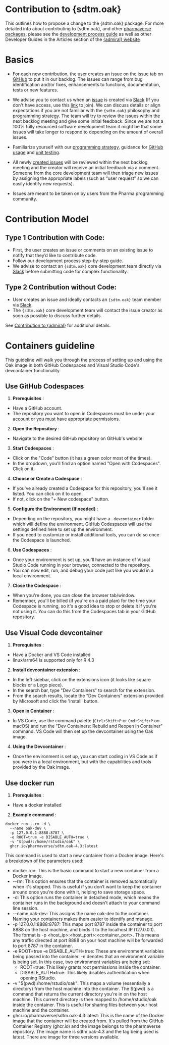 # Contribution to {sdtm.oak} 

This outlines how to propose a change to the {sdtm.oak} package. For more detailed info
about contributing to {sdtm.oak}, and other [pharmaverse
packages](https://pharmaverse.org/), please see the [development process
guide](https://pharmaverse.github.io/sdtm.oak/CONTRIBUTING.html)
as well as other Developer Guides in the Articles section of the [{admiral}
website](https://pharmaverse.github.io/admiral/index.html)

# Basics
 * For each new contribution, the user creates an issue on the issue tab on [GitHub](https://github.com/pharmaverse/oak/issues) to put it in our backlog.
The issues can range from bug identification and/or fixes, enhancements to
functions, documentation, tests or new features.

 * We advise you to contact us when an 
[issue](https://github.com/pharmaverse/oak/issues) is created via
[Slack](https://oakgarden.slack.com) (If you don't have access, use this
[link](https://join.slack.com/t/oakgarden/shared_invite/zt-204sf8w5c-Vxl71cI~WAYhsMLbHGxeMw)
to join).  We can discuss details or align expectations if you are not familiar
with the `{sdtm.oak}` philosophy and programming strategy. The team will try to
review the issues within the next backlog meeting and give some initial
feedback. Since we are not a 100% fully resourced software development team it
might be that some issues will take longer to respond to depending on the amount
of overall issues.

 * Familiarize yourself with our [programming strategy](https://pharmaverse.github.io/admiraldev/articles/programming_strategy.html), guidance for [GitHub usage](https://pharmaverse.github.io/admiraldev/articles/git_usage.html) and [unit testing](https://pharmaverse.github.io/admiraldev/articles/unit_test_guidance.html).

 * All newly [created issues](https://github.com/pharmaverse/oak/issues) will be
reviewed within the next backlog meeting and the creator will receive an
initial feedback via a comment. Someone from the core development team will
then triage new issues by assigning the appropriate labels (such as “user
request” so we can easily identify new requests).
 
 * Issues are meant to be taken on by users from the Pharma programming
community.

# Contribution Model


## Type 1 Contribution with Code: 

 * First, the user creates an issue or comments on an existing issue to notify
that they’d like to contribute code.
 * Follow our development process step-by-step guide.
 * We advise to contact an `{sdtm.oak}` core development team directly via [Slack](https://app.slack.com/client/T028PB489D3/C02M8KN8269) before submitting code for complex functionality.


## Type 2 Contribution without Code: 

 * User creates an issue and ideally contacts an `{sdtm.oak}` team member via [Slack](https://oakgarden.slack.com).
 * The `{sdtm.oak}` core development team will contact the issue creator as soon
as possible to discuss further details.

See [Contribution to {admiral}](https://pharmaverse.github.io/admiral/articles/contribution_model.html) for additional details.

# Containers guideline

This guideline will walk you through the process of setting up and using the Oak image in both GitHub Codespaces and Visual Studio Code's devcontainer functionality.

## Use GitHub Codespaces

1. **Prerequisites** :

* Have a GitHub account.
* The repository you want to open in Codespaces must be under your account or you must have appropriate permissions.

2. **Open the Repository** :

* Navigate to the desired GitHub repository on GitHub's website.

3. **Start Codespaces** :

* Click on the "Code" button (it has a green color most of the times).
* In the dropdown, you'll find an option named "Open with Codespaces". Click on it.

4. **Choose or Create a Codespace** :

* If you've already created a Codespace for this repository, you'll see it listed. You can click on it to open.
* If not, click on the "+ New codespace" button.

5. **Configure the Environment (If needed)** :

* Depending on the repository, you might have a `.devcontainer` folder which will define the environment. GitHub Codespaces will use the settings defined here to set up the environment.
* If you need to customize or install additional tools, you can do so once the Codespace is launched.

6. **Use Codespaces** :

* Once your environment is set up, you'll have an instance of Visual Studio Code running in your browser, connected to the repository.
* You can now edit, run, and debug your code just like you would in a local environment.

7. **Close the Codespace** :

* When you're done, you can close the browser tab/window.
* Remember, you'll be billed (if you're on a paid plan) for the time your Codespace is running, so it's a good idea to stop or delete it if you're not using it. You can do this from the Codespaces tab in your GitHub repository.

## Use Visual Code devcontainer

1. **Prerequisites** :

* Have a Docker and VS Code installed
* linux/arm64 is supported only for R 4.3

2. **Install devcontainer extension** :

* In the left sidebar, click on the extensions icon (it looks like square blocks or a Lego piece).
* In the search bar, type "Dev Containers" to search for the extension.
* From the search results, locate the "Dev Containers" extension provided by Microsoft and click the 'Install' button.

3. **Open in Container** :

* In VS Code, use the command palette (`Ctrl+Shift+P` or `Cmd+Shift+P` on macOS) and run the "Dev Containers: Rebuild and Reopen in Container" command. VS Code will then set up the devcontainer using the Oak image.

4. **Using the Devcontainer** :

* Once the environment is set up, you can start coding in VS Code as if you were in a local environment, but with the capabilities and tools provided by the Oak image.

## Use docker run

1. **Prerequisites** :

* Have a docker installed

2. **Example command** :

```
docker run --rm -d \
  --name oak-dev \
  -p 127.0.0.1:8888:8787 \
  -e ROOT=true -e DISABLE_AUTH=true \
  -v "$(pwd):/home/rstudio/oak" \
  ghcr.io/pharmaverse/sdtm.oak-4.3:latest
```

This command is used to start a new container from a Docker image. Here's a breakdown of the parameters used:

* docker run: This is the basic command to start a new container from a Docker image.
* --rm: This option ensures that the container is removed automatically when it's stopped. This is useful if you don’t want to keep the container around once you're done with it, helping to save storage space.
* -d: This option runs the container in detached mode, which means the container runs in the background and doesn't attach to your command line session.
* --name oak-dev: This assigns the name oak-dev to the container. Naming your containers makes them easier to identify and manage.
* -p 127.0.0.1:8888:8787: This maps port 8787 inside the container to port 8888 on the host machine, and binds it to the localhost IP (127.0.0.1). The format is -p <host_ip>:<host_port>:<container_port>. This means any traffic directed at port 8888 on your host machine will be forwarded to port 8787 in the container.
* -e ROOT=true -e DISABLE_AUTH=true: These are environment variables being passed into the container. -e denotes that an environment variable is being set. In this case, two environment variables are being set:
    * ROOT=true: This likely grants root permissions inside the container.
    * DISABLE_AUTH=true: This likely disables authentication when opening RStudio.
* -v "$(pwd):/home/rstudio/oak": This maps a volume (essentially a directory) from the host machine into the container. The $(pwd) is a command that returns the current directory you're in on the host machine. This current directory is then mapped to /home/rstudio/oak inside the container. This is useful for sharing files between your host machine and the container.
* ghcr.io/pharmaverse/sdtm.oak-4.3:latest: This is the name of the Docker image that the container will be created from. It's pulled from the GitHub Container Registry (ghcr.io) and the image belongs to the pharmaverse repository. The image name is sdtm.oak-4.3 and the tag being used is latest. There are image for three versions available.
